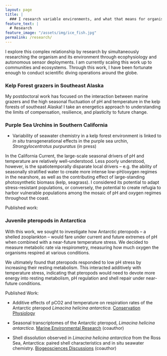 ```yaml
---
layout: page
title: |
  ### I research variable environments, and what that means for organismal physiology.
feature_text: |
  # Research
feature_image: "/assets/img/ice_fish.jpg"
permalink: /research/
---
```



I explore this complex relationship by research by simultaneously researching the organism and its environment through ecophysiology and autonomous sensor deployments. I am currently scaling this work up to communities and ecosystems. Through this work, I have been fortunate enough to conduct scientific diving operations around the globe.

### Kelp Forest grazers in Southeast Alaska

 My postdoctoral work has focused on the interaction between marine grazers and the high seasonal fluctuation of pH and temperature in the kelp forests of southeast Alaska! I take an energetics approach to understanding the limits of compensation, resilience, and plasticity to future change.

### Purple Sea Urchins in Southern California

* Variability of seawater chemistry in a kelp forest environment is linked to *in situ* transgenerational effects in the purple sea urchin, *Strongylocentrotus purpuratus* (in press)

In the California Current, the large-scale seasonal drivers of pH and temperature are relatively well-understood. Less poorly understood, however, is the spatiotemporally disparate local drivers – e.g. the ability of seasonally stratified water to create more intense low-pH/oxygen regimes in the nearshore, as well as the contributing effect of large-standing photosynthetic biomass (kelp, seagrass). I considered its potential to adapt stress-resistant populations, or conversely, the potential to create refugia to harbor vulnerable populations among the mosaic of pH and oxygen regimes throughout the coast.

Published work:



### Juvenile pteropods in Antarctica


With this work, we sought to investigate how Antarctic pteropods – a shelled zooplankton – would fare under current and future extremes of pH when combined with a near-future temperature stress. We decided to measure metabolic rate via respirometry, measuring how much oxygen the organisms respired at various conditions.

We ultimately found that pteropods responded to low pH stress by increasing their resting metabolism. This interacted additively with temperature stress, indicating that pteropods would need to devote more energy into resting metabolism, pH regulation and shell repair under near-future conditions.

Published Work:

* Additive effects of pCO2 and temperature on respiration rates of the Antarctic pteropod *Limacina helicina antarctica*. [Conservation Physiology](https://academic.oup.com/conphys/article/5/1/cox064/4670933)

*  Seasonal transcriptomes of the Antarctic pteropod, *Limacina helicina antarctica*. [Marine Environmental Research](https://www.sciencedirect.com/science/article/pii/S0141113618304331) (coauthor)

* Shell dissolution observed in *Limacina helicina antarctica* from the Ross Sea, Antarctica: paired shell characteristics and in situ seawater chemistry. [Biogeosciences Discussions](https://www.biogeosciences-discuss.net/bg-2016-467/) (coauthor)
